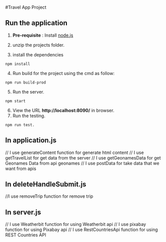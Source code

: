 #Travel App Project

## Run the application
1. **Pre-requisite** : 
Install [node.js](https://nodejs.org/)

2. unzip the projects folder.

3. install the dependencies
```
npm install
```
4. Run build for the project using the cmd as follow:
```
npm run build-prod
```

5. Run the server.
```
npm start
```

6. View the URL **http://localhost:8090/** in browser.
7. Run the testing.
```
npm run test.
```

## In application.js
// I use generateContent function for generate html content
// I use getTravelList for get data from the server
// I use getGeonamesData for get Geonames Data from api geonames
// I use postData for take data that we want from apis

## In deleteHandleSubmit.js
//I use removeTrip function for remove trip

## In server.js
// I use Weatherbit function for using Weatherbit api
// I use pixabay function for using Pixabay api
// I use RestCountriesApi function for using REST Countries API
